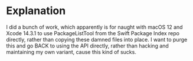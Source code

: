 # Explanation

I did a bunch of work, which apparently is for naught with macOS 12 and Xcode 14.3.1 to use PackageListTool
from the Swift Package Index repo directly, rather than copying these damned files into place.
I want to purge this and go BACK to using the API directly, rather than hacking and maintaining my own
variant, cause this kind of sucks.
